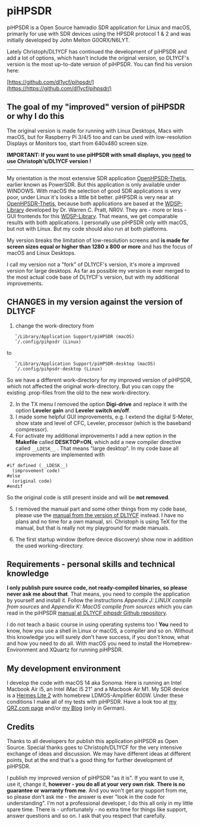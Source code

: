 # piHPSDR

piHPSDR is a Open Source hamradio SDR application for Linux and macOS, primarily for use with SDR devices using the HPSDR protocol 1 & 2 and was initially developed by John Melton G0ORX/N6LYT.

Lately Christoph/DL1YCF has continued the development of piHPSDR and add a lot of options, which hasn't include the original version, so DL1YCF's version is the most up-to-date version of piHPSDR. You can find his version here:

[https://github.com/dl1ycf/pihpsdr/](https://https://github.com/dl1ycf/pihpsdr/)

## The goal of my "improved" version of piHPSDR or why I do this

The original version is made for running with Linux Desktops, Macs with macOS, but for Raspberry Pi 3/4/5 too and can be used with low-resolution Displays or Monitors too, start from 640x480 screen size.

**IMPORTANT: If you want to use piHPSDR with small displays, you <u>need</u> to use Christoph's/DL1YCF version !**

---

My orientation is the most extensive SDR application [OpenHPSDR-Thetis](https://github.com/ramdor/Thetis/), earlier known as PowerSDR. But this application is only available under WINDOWS.
With macOS the selection of good SDR applications is very poor, under Linux it's looks a little bit better. piHPSDR is very near at [OpenHPSDR-Thetis](https://github.com/ramdor/Thetis/), because both applications are based at the [WDSP-Library](https://github.com/TAPR/OpenHPSDR-wdsp) developed by Dr. Warren C. Pratt, NR0V. They are - more or less - GUI frontends for this [WDSP-Library](https://github.com/TAPR/OpenHPSDR-wdsp). That means, we get comparable results with both applications. I personally use piHPSDR only with macOS, but not with Linux.
But my code should also run at both platforms.

My version breaks the limitation of low-resolution screens and **is made for screen sizes equal or higher than 1280 x 800 or more** and has the focus of macOS and Linux Desktops.

I call my version not a "fork" of DL1YCF's version, it's more a improved version for large desktops. As far as possible my version is ever merged to the most actual code base of DL1YCF's version, but with my additional improvements.

## CHANGES in my version against the version of DL1YCF

1. change the work-directory from

```
   ˜/Library/Application Support/piHPSDR (macOS)
   ˜/.config/pihpsdr (Linux)
```

to

```
   ˜/Library/Application Support/piHPSDR-desktop (macOS)
   ˜/.config/pihpsdr-desktop (Linux)
```

So we have a different work-directory for my improved version of piHPSDR, which not affected the original work-directory. But you can copy the existing .prop-files from the old to the new work-directory.

2. In the TX menu I removed the option **Digi-drive** and replace it with the option **Leveler gain** and **Leveler switch on/off**.
3. I made some helpful GUI improvements, e.g. I extend the digital S-Meter, show state and level of CFC, Leveler, processor (which is the baseband compressor).
4. For activate my additional improvements I add a new option in the **Makefile** called **DESKTOP=ON**, which add a new compiler directive called `__LDESK__` . That means "large desktop". In my code base all improvements are implemented with

```
#if defined (__LDESK__)
  (improvement code)
#else
  (original code)
#endif
```

So the original code is still present inside and will be **not removed**.

5. I removed the manual part and some other things from my code base, please use the [manual from the version of DL1YCF](https://github.com/dl1ycf/pihpsdr/releases/download/current/piHPSDR-Manual.pdf) instead. I have no plans and no time for a own manual, sri. Christoph is using TeX for the manual, but that is really not my playground for made manuals.

6. The first startup window (before device discovery) show now in addition the used working-directory.

## Requirements - personal skills and technical knowledge

**I only publish pure source code, not ready-compiled binaries, so please never ask me about that**. That means, you need to compile the application by yourself and install it. Follow the instructions *Appendix J: LINUX compile from sources* and *Appendix K: MacOS compile from sources* which you can read in the piHPSDR [manual at DL1YCF pihpsdr Github repository](https://github.com/dl1ycf/pihpsdr/releases/download/current/piHPSDR-Manual.pdf).

I do not teach a basic course in using operating systems too ! **You** need to know, how you use a shell in Linux or macOS, a compiler and so on. Without this knowledge you will surely don't have success, if you don't know, what and how you need to do all. With macOS you need to install the Homebrew-Environment and XQuartz for running piHPSDR.

## My development environment

I develop the code with macOS 14 aka Sonoma. Here is running an Intel Macbook Air i5, an Intel iMac i5 21" and a Macbook Air M1. My SDR device is a [Hermes Lite 2](http://www.hermeslite.com/) with homebrew LDMOS-Amplifier 600W. Under these conditions I make all of my tests with piHPSDR.
Have a look too at [my QRZ.com page](https://www.qrz.com/db/DL1BZ) and/or [my Blog](https://hamradio.bzsax.de) (only in German).

## Credits

Thanks to all developers for publish this application piHPSDR as Open Source.
Special thanks goes to Christoph/DL1YCF for the very intensive exchange of ideas and discussion.
We may have different ideas at different points, but at the end that's a good thing for further development of piHPSDR.

I publish my improved version of piHPSDR "as it is". If you want to use it, use it, change it, **however - you do all at your very own risk**.
**There is no guarantee or warranty from me**. And you won't get any support from me, so please don't ask me - the answer is ever "look in the code for understanding". I'm not a professional developer, I do this all only in my little spare time. There is - unfortunately - no extra time for things like support, answer questions and so on. I ask that you respect that carefully.